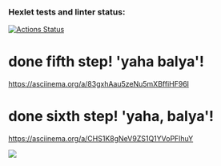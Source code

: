 ### Hexlet tests and linter status:
[![Actions Status](https://github.com/nikevST/python-project-49/actions/workflows/hexlet-check.yml/badge.svg)](https://github.com/nikevST/python-project-49/actions)

# done fifth step! 'yaha balya'! 
https://asciinema.org/a/83gxhAau5zeNu5mXBffiHF96l

# done sixth step! 'yaha, balya'!
https://asciinema.org/a/CHS1K8gNeV9ZS1Q1YVoPFlhuY

<a href="https://codeclimate.com/github/nikevST/python-project-49/maintainability"><img src="https://api.codeclimate.com/v1/badges/62d65e2401bfbbc521c3/maintainability" /></a>
